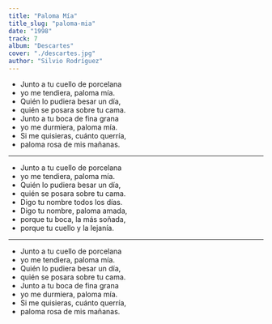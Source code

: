 ```yaml
---
title: "Paloma Mía"
title_slug: "paloma-mia"
date: "1998"
track: 7
album: "Descartes"
cover: "./descartes.jpg"
author: "Silvio Rodríguez"
---
```


- Junto a tu cuello de porcelana
- yo me tendiera, paloma mía.
- Quién lo pudiera besar un día,
- quién se posara sobre tu cama.
- Junto a tu boca de fina grana
- yo me durmiera, paloma mía.
- Si me quisieras, cuánto querría,
- paloma rosa de mis mañanas.

---

- Junto a tu cuello de porcelana
- yo me tendiera, paloma mía.
- Quién lo pudiera besar un día,
- quién se posara sobre tu cama.
- Digo tu nombre todos los días.
- Digo tu nombre, paloma amada,
- porque tu boca, la más soñada,
- porque tu cuello y la lejanía.

---

- Junto a tu cuello de porcelana
- yo me tendiera, paloma mía.
- Quién lo pudiera besar un día,
- quién se posara sobre tu cama.
- Junto a tu boca de fina grana
- yo me durmiera, paloma mía.
- Si me quisieras, cuánto querría,
- paloma rosa de mis mañanas.
